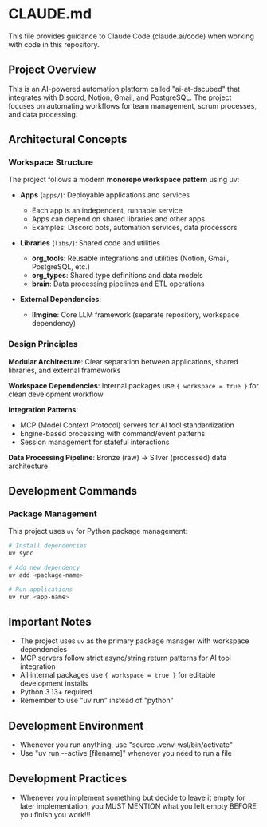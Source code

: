 # CLAUDE.md

This file provides guidance to Claude Code (claude.ai/code) when working with code in this repository.

## Project Overview

This is an AI-powered automation platform called "ai-at-dscubed" that integrates with Discord, Notion, Gmail, and PostgreSQL. The project focuses on automating workflows for team management, scrum processes, and data processing.

## Architectural Concepts

### Workspace Structure

The project follows a modern **monorepo workspace pattern** using uv:

- **Apps** (`apps/`): Deployable applications and services
  - Each app is an independent, runnable service
  - Apps can depend on shared libraries and other apps
  - Examples: Discord bots, automation services, data processors

- **Libraries** (`libs/`): Shared code and utilities
  - **org_tools**: Reusable integrations and utilities (Notion, Gmail, PostgreSQL, etc.)
  - **org_types**: Shared type definitions and data models
  - **brain**: Data processing pipelines and ETL operations

- **External Dependencies**:
  - **llmgine**: Core LLM framework (separate repository, workspace dependency)

### Design Principles

**Modular Architecture**: Clear separation between applications, shared libraries, and external frameworks

**Workspace Dependencies**: Internal packages use `{ workspace = true }` for clean development workflow

**Integration Patterns**: 
- MCP (Model Context Protocol) servers for AI tool standardization
- Engine-based processing with command/event patterns
- Session management for stateful interactions

**Data Processing Pipeline**: Bronze (raw) → Silver (processed) data architecture

## Development Commands

### Package Management

This project uses `uv` for Python package management:
```bash
# Install dependencies
uv sync

# Add new dependency  
uv add <package-name>

# Run applications
uv run <app-name>
```

## Important Notes

- The project uses `uv` as the primary package manager with workspace dependencies
- MCP servers follow strict async/string return patterns for AI tool integration
- All internal packages use `{ workspace = true }` for editable development installs
- Python 3.13+ required
- Remember to use "uv run" instead of "python" 

## Development Environment

- Whenever you run anything, use "source .venv-wsl/bin/activate"
- Use "uv run --active [filename]" whenever you need to run a file

## Development Practices

- Whenever you implement something but decide to leave it empty for later implementation, you MUST MENTION what you left empty BEFORE you finish you work!!!
